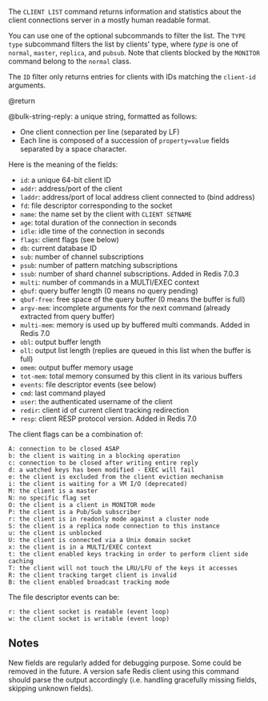The `CLIENT LIST` command returns information and statistics about the client
connections server in a mostly human readable format.

You can use one of the optional subcommands to filter the list. The `TYPE type` subcommand filters the list by clients' type, where *type* is one of `normal`, `master`, `replica`, and `pubsub`. Note that clients blocked by the `MONITOR` command belong to the `normal` class.

The `ID` filter only returns entries for clients with IDs matching the `client-id` arguments.

@return

@bulk-string-reply: a unique string, formatted as follows:

* One client connection per line (separated by LF)
* Each line is composed of a succession of `property=value` fields separated
  by a space character.

Here is the meaning of the fields:

* `id`: a unique 64-bit client ID
* `addr`: address/port of the client
* `laddr`: address/port of local address client connected to (bind address)
* `fd`: file descriptor corresponding to the socket
* `name`: the name set by the client with `CLIENT SETNAME`
* `age`: total duration of the connection in seconds
* `idle`: idle time of the connection in seconds
* `flags`: client flags (see below)
* `db`: current database ID
* `sub`: number of channel subscriptions
* `psub`: number of pattern matching subscriptions
* `ssub`: number of shard channel subscriptions. Added in Redis 7.0.3
* `multi`: number of commands in a MULTI/EXEC context
* `qbuf`: query buffer length (0 means no query pending)
* `qbuf-free`: free space of the query buffer (0 means the buffer is full)
* `argv-mem`: incomplete arguments for the next command (already extracted from query buffer)
* `multi-mem`: memory is used up by buffered multi commands. Added in Redis 7.0
* `obl`: output buffer length
* `oll`: output list length (replies are queued in this list when the buffer is full)
* `omem`: output buffer memory usage
* `tot-mem`: total memory consumed by this client in its various buffers
* `events`: file descriptor events (see below)
* `cmd`: last command played
* `user`: the authenticated username of the client
* `redir`: client id of current client tracking redirection
* `resp`: client RESP protocol version. Added in Redis 7.0

The client flags can be a combination of:

```
A: connection to be closed ASAP
b: the client is waiting in a blocking operation
c: connection to be closed after writing entire reply
d: a watched keys has been modified - EXEC will fail
e: the client is excluded from the client eviction mechanism
i: the client is waiting for a VM I/O (deprecated)
M: the client is a master
N: no specific flag set
O: the client is a client in MONITOR mode
P: the client is a Pub/Sub subscriber
r: the client is in readonly mode against a cluster node
S: the client is a replica node connection to this instance
u: the client is unblocked
U: the client is connected via a Unix domain socket
x: the client is in a MULTI/EXEC context
t: the client enabled keys tracking in order to perform client side caching
T: the client will not touch the LRU/LFU of the keys it accesses
R: the client tracking target client is invalid
B: the client enabled broadcast tracking mode 
```

The file descriptor events can be:

```
r: the client socket is readable (event loop)
w: the client socket is writable (event loop)
```

## Notes

New fields are regularly added for debugging purpose. Some could be removed
in the future. A version safe Redis client using this command should parse
the output accordingly (i.e. handling gracefully missing fields, skipping
unknown fields).
